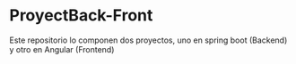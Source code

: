 # ProyectBack-Front
Este repositorio lo componen dos proyectos, uno en spring boot (Backend) y otro en Angular (Frontend)
